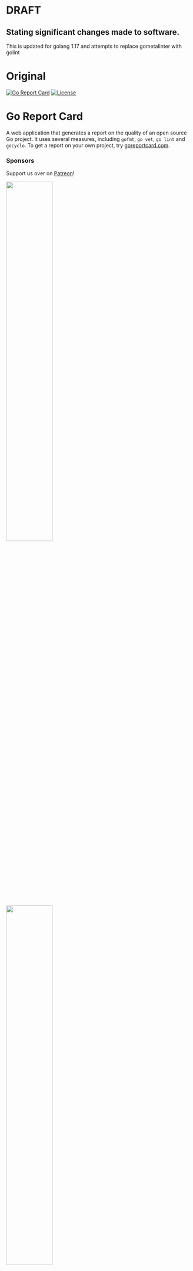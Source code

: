 # DRAFT

## Stating significant changes made to software.

This is updated for golang 1.17 and attempts to replace gometalinter with golint


# Original

[![Go Report Card](https://goreportcard.com/badge/gojp/goreportcard)](https://goreportcard.com/report/gojp/goreportcard) [![License](https://img.shields.io/badge/License-Apache%202.0-blue.svg)](https://github.com/gojp/goreportcard/blob/master/LICENSE)

# Go Report Card

A web application that generates a report on the quality of an open source Go project. It uses several measures, including `gofmt`, `go vet`, `go lint` and `gocyclo`. To get a report on your own project, try [goreportcard.com](https://goreportcard.com).

### Sponsors

Support us over on [Patreon](https://www.patreon.com/goreportcard)!

<a href="https://cooperpress.com"><img src="https://goreportcard.com/assets/cooperpress.png" width="50%" height="50%"></a>

<a href="https://www.digitalocean.com?utm_medium=opensource&utm_source=goreportcard"><img src="https://goreportcard.com/assets/digitalocean.svg" width="50%" height="50%"></a>

- [Cody Wood](https://www.linkedin.com/in/sprkyco/)
- Pascal Wenger
- Jonas Kwiedor
- [PhotoPrism](https://photoprism.app)
- Kia Farhang
- [Patrick DeVivo](https://twitter.com/patrickdevivo) ([MergeStat](https://github.com/mergestat/mergestat))
- [Alexis Geoffrey](https://github.com/alexisgeoffrey)

### Installation

```
git clone https://github.com/gojp/goreportcard.git
cd goreportcard
make install
```

Now run:

```
GRC_DATABASE_PATH=./db make start
```

and you should see

```
Running on :8000...
```

Navigate to `localhost:8000` and you should see the Go Report Card front page.

### Command Line Interface

There is also a CLI available for grading applications on your local machine.

Example usage:
```
git clone https://github.com/gojp/goreportcard.git
cd goreportcard
make install
go install ./cmd/goreportcard-cli
goreportcard-cli
```

```
Grade: A+ (99.9%)
Files: 362
Issues: 2
gofmt: 100%
go_vet: 99%
gocyclo: 99%
golint: 100%
ineffassign: 100%
license: 100%
misspell: 100%
```

Verbose output:

```
goreportcard-cli -v
```

```
Grade: A+ (99.9%)
Files: 332
Issues: 2
gofmt: 100%
go_vet: 99%
go_vet  vendor/github.com/prometheus/client_golang/prometheus/desc.go:25
        error: cannot find package "github.com/prometheus/client_model/go" in any of: (vet)

gocyclo: 99%
gocyclo download/download.go:22
        warning: cyclomatic complexity 17 of function download() is high (> 15) (gocyclo)

golint: 100%
ineffassign: 100%
license: 100%
misspell: 100%
```

### Contributing

Go Report Card is an open source project run by volunteers, and contributions are welcome! Check out the [Issues](https://github.com/gojp/goreportcard/issues) page to see if your idea has already been mentioned. Feel free to raise an issue or submit a pull request.

### Academic Citation

If you use Go Report Card for academic purposes, please use the following citation:

```
@Misc{schaaf-smith-goreportcard,
    author = {Schaaf, Herman and Smith, Shawn},
    title  = {Go Report Card: A report card for your Go application},
    year   = {2015--},
    url    = {https://www.goreportcard.com/},
    note   = {[Online; accessed <today>]}
}
```

### License

The code is licensed under the permissive Apache v2.0 license. [Read this](https://tldrlegal.com/license/apache-license-2.0-(apache-2.0)) for a summary.
